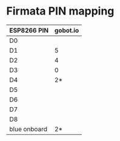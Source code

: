 # Firmata PIN mapping

|  ESP8266 PIN  |  gobot.io  |
|---------------|------------|
|  D0           |            |
|  D1           |  5         |
|  D2           |  4         |
|  D3           |  0         |
|  D4           |  2*        |
|  D5           |            |
|  D6           |            |
|  D7           |            |
|  D8           |            |  
|  blue onboard |  2*        |
